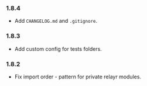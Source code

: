 ### 1.8.4
- Add `CHANGELOG.md` and `.gitignore`.

### 1.8.3
- Add custom config for tests folders.

### 1.8.2
- Fix import order - pattern for private relayr modules.
